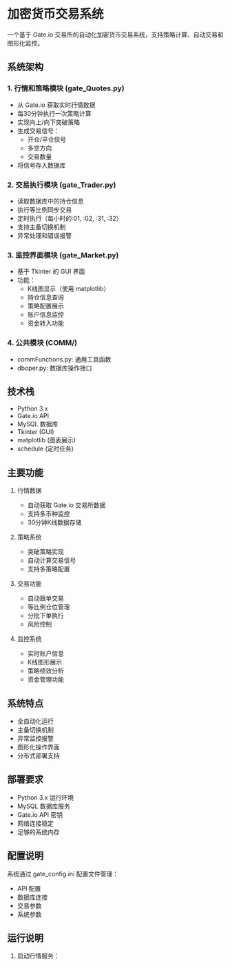 # 加密货币交易系统

一个基于 Gate.io 交易所的自动化加密货币交易系统，支持策略计算、自动交易和图形化监控。

## 系统架构

### 1. 行情和策略模块 (gate_Quotes.py)
- 从 Gate.io 获取实时行情数据
- 每30分钟执行一次策略计算
- 实现向上/向下突破策略
- 生成交易信号：
  * 开仓/平仓信号
  * 多空方向
  * 交易数量
- 将信号存入数据库

### 2. 交易执行模块 (gate_Trader.py)
- 读取数据库中的持仓信息
- 执行等比例同步交易
- 定时执行（每小时的:01, :02, :31, :32）
- 支持主备切换机制
- 异常处理和错误报警

### 3. 监控界面模块 (gate_Market.py)
- 基于 Tkinter 的 GUI 界面
- 功能：
  * K线图显示（使用 matplotlib）
  * 持仓信息查询
  * 策略配置展示
  * 账户信息监控
  * 资金转入功能

### 4. 公共模块 (COMM/)
- commFunctions.py: 通用工具函数
- dboper.py: 数据库操作接口

## 技术栈
- Python 3.x
- Gate.io API
- MySQL 数据库
- Tkinter (GUI)
- matplotlib (图表展示)
- schedule (定时任务)

## 主要功能
1. 行情数据
   - 自动获取 Gate.io 交易所数据
   - 支持多币种监控
   - 30分钟K线数据存储

2. 策略系统
   - 突破策略实现
   - 自动计算交易信号
   - 支持多策略配置

3. 交易功能
   - 自动跟单交易
   - 等比例仓位管理
   - 分批下单执行
   - 风险控制

4. 监控系统
   - 实时账户信息
   - K线图形展示
   - 策略绩效分析
   - 资金管理功能

## 系统特点
- 全自动化运行
- 主备切换机制
- 异常监控报警
- 图形化操作界面
- 分布式部署支持

## 部署要求
- Python 3.x 运行环境
- MySQL 数据库服务
- Gate.io API 密钥
- 网络连接稳定
- 足够的系统内存

## 配置说明
系统通过 gate_config.ini 配置文件管理：
- API 配置
- 数据库连接
- 交易参数
- 系统参数

## 运行说明
1. 启动行情服务： 